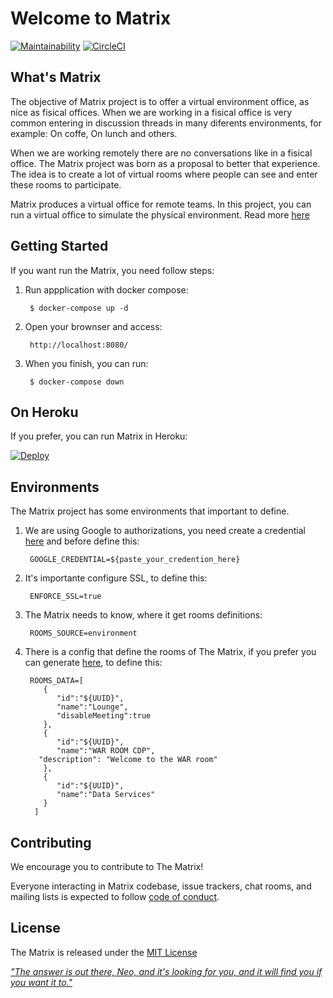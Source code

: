 # Welcome to Matrix

[![Maintainability](https://api.codeclimate.com/v1/badges/a41e6e73f69c94d8b9c5/maintainability)](https://codeclimate.com/github/ResultadosDigitais/matrix/maintainability) [![CircleCI](https://circleci.com/gh/ResultadosDigitais/matrix.svg?style=svg)](https://circleci.com/gh/ResultadosDigitais/matrix)

## What's Matrix

The objective of Matrix project is to offer a virtual environment office, as nice as fisical offices. When we are working in a fisical office is very common entering in discussion threads in many diferents environments, for example: On coffe, On lunch and others.

When we are working remotely there are no conversations like in a fisical office. The Matrix project was born as a proposal to better that experience. The idea is to create a lot of virtual rooms where people can see and enter these rooms to participate.

Matrix produces a virtual office for remote teams. In this project, you can run a virtual office to simulate the physical environment. Read more [here](https://medium.com/rd-shipit/matrix-d4cfc4ad4c75)

## Getting Started

If you want run the Matrix, you need follow steps:

1. Run appplication with docker compose:

		$ docker-compose up -d

2. Open your brownser and access: 

		http://localhost:8080/

3. When you finish, you can run:

		$ docker-compose down
		
## On Heroku
If you prefer, you can run Matrix in Heroku: 

[![Deploy](https://www.herokucdn.com/deploy/button.svg)](https://heroku.com/deploy?template=https://github.com/ResultadosDigitais/matrix)


## Environments

The Matrix project has some environments that important to define.

1. We are using Google to authorizations, you need create a credential [here](https://developers.google.com/identity/sign-in/web/sign-in) and before define this:

		GOOGLE_CREDENTIAL=${paste_your_credention_here}

2. It's importante configure SSL, to define this:

		ENFORCE_SSL=true

3. The Matrix needs to know, where it get rooms definitions:

		ROOMS_SOURCE=environment

4. There is a config that define the rooms of The Matrix, if you prefer you can generate [here](https://www.uuidgenerator.net), to define this:


		ROOMS_DATA=[
		   {
		      "id":"${UUID}",
		      "name":"Lounge",
		      "disableMeeting":true
		   },
		   {
		      "id":"${UUID}",
		      "name":"WAR ROOM CDP",
          "description": "Welcome to the WAR room"
		   },
		   {
		      "id":"${UUID}",
		      "name":"Data Services"
		   }
		 ]


## Contributing
We encourage you to contribute to The Matrix!

Everyone interacting in Matrix codebase, issue trackers, chat rooms, and mailing lists is expected to follow [code of conduct](docs/CODE_OF_CONDUCT.md).


## License
The Matrix is released under the [MIT License](docs/LICENSE)



[ _"The answer is out there, Neo, and it's looking for you, and it will find you if you want it to."_](SETUP.md)
